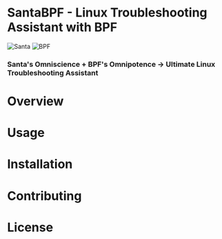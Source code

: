# SantaBPF - Linux Troubleshooting Assistant with BPF
![Santa](https://imgs.xkcd.com/comics/incident.png)
![BPF](http://www.brendangregg.com/eBPF/linux_ebpf_internals.png)

### Santa's Omniscience + BPF's Omnipotence -> Ultimate Linux Troubleshooting Assistant


# Overview
# Usage
# Installation
# Contributing
# License
